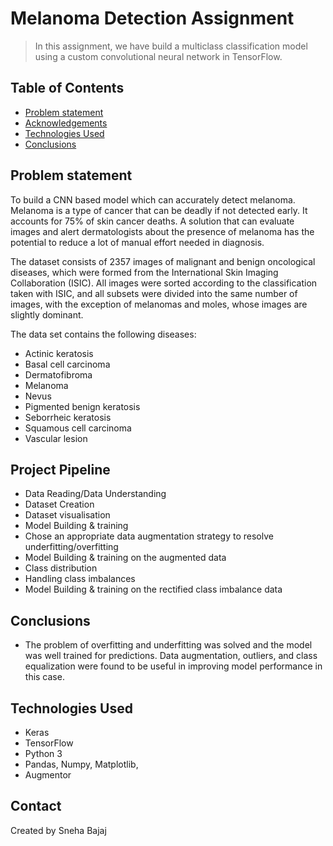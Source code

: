 # Melanoma Detection Assignment
> In this assignment, we have build a multiclass classification model using a custom convolutional neural network in TensorFlow. 


## Table of Contents
* [Problem statement](#problem-statement)
* [Acknowledgements](#project-pipeline)
* [Technologies Used](#technologies-used)
* [Conclusions](#conclusions)


<!-- You can include any other section that is pertinent to your problem -->

## Problem statement
 To build a CNN based model which can accurately detect melanoma. Melanoma is a type of cancer that can be deadly if not detected early. It accounts for 75% of skin cancer deaths. A solution that can evaluate images and alert dermatologists about the presence of melanoma has the potential to reduce a lot of manual effort needed in diagnosis.

 The dataset consists of 2357 images of malignant and benign oncological diseases, which were formed from the International Skin Imaging Collaboration (ISIC). All images were sorted according to the classification taken with ISIC, and all subsets were divided into the same number of images, with the exception of melanomas and moles, whose images are slightly dominant.


The data set contains the following diseases:

- Actinic keratosis
- Basal cell carcinoma
- Dermatofibroma
- Melanoma
- Nevus
- Pigmented benign keratosis
- Seborrheic keratosis
- Squamous cell carcinoma
- Vascular lesion

<!-- You don't have to answer all the questions - just the ones relevant to your project. -->

## Project Pipeline
- Data Reading/Data Understanding
- Dataset Creation
- Dataset visualisation
- Model Building & training 
- Chose an appropriate data augmentation strategy to resolve underfitting/overfitting
- Model Building & training on the augmented data
- Class distribution
- Handling class imbalances
- Model Building & training on the rectified class imbalance data


## Conclusions
- The problem of overfitting and underfitting was solved and the model was well trained for predictions. Data augmentation, outliers, and class equalization were found to be useful in improving model performance in this case.

<!-- You don't have to answer all the questions - just the ones relevant to your project. -->


## Technologies Used
- Keras
- TensorFlow
- Python 3
- Pandas, Numpy, Matplotlib,
- Augmentor

<!-- As the libraries versions keep on changing, it is recommended to mention the version of library used in this project -->


## Contact
Created by Sneha Bajaj


<!-- Optional -->
<!-- ## License -->
<!-- This project is open source and available under the [... License](). -->

<!-- You don't have to include all sections - just the one's relevant to your project -->